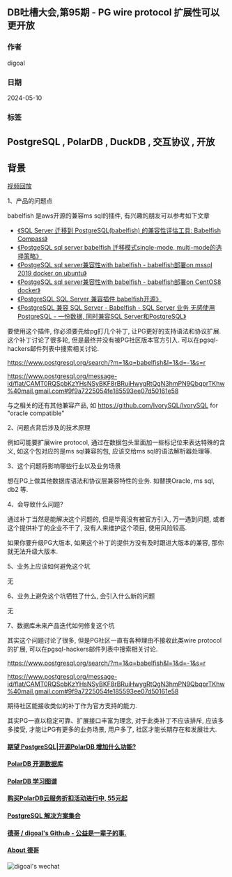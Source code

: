 ## DB吐槽大会,第95期 - PG wire protocol 扩展性可以更开放   
              
### 作者              
digoal              
              
### 日期              
2024-05-10              
              
### 标签              
PostgreSQL , PolarDB , DuckDB , 交互协议 , 开放    
----              
              
## 背景              
[视频回放]()              
              
1、产品的问题点           
    
babelfish 是aws开源的兼容ms sql的插件, 有兴趣的朋友可以参考如下文章  
- [《SQL Server 迁移到 PostgreSQL(babelfish) 的兼容性评估工具: Babelfish Compass》](../202301/20230118_03.md)    
- [《PostgeSQL sql server babelfish 迁移模式single-mode, multi-mode的选择策略》](../202301/20230117_04.md)    
- [《PostgeSQL sql server兼容性with babelfish - babelfish部署on mssql 2019 docker on ubuntu》](../202301/20230117_01.md)    
- [《PostgeSQL sql server兼容性with babelfish - babelfish部署on CentOS8 docker》](../202301/20230116_01.md)    
- [《PostgreSQL SQL Server 兼容插件 babelfish开源》](../202111/20211101_01.md)    
- [《PostgreSQL 兼容 SQL Server - Babelfish - SQL Server 业务 无感使用PostgreSQL - 一份数据, 同时兼容SQL Server和PostgreSQL》](../202012/20201204_01.md)    
  
要使用这个插件, 你必须要先给pg打几个补丁, 让PG更好的支持语法和协议扩展. 这个补丁讨论了很多轮, 但是最终并没有被PG社区版本官方引入. 可以在pgsql-hackers邮件列表中搜索相关讨论.   
  
https://www.postgresql.org/search/?m=1&q=babelfish&l=1&d=-1&s=r  
  
https://www.postgresql.org/message-id/flat/CAMT0RQSpbKzYHsNSyBKF8rBRuiHwygRtQgN3hmPN9QbqprTKhw%40mail.gmail.com#9f9a7225054fe185593ee07d50161e58  
  
与之相关的还有其他兼容产品, 如 https://github.com/IvorySQL/IvorySQL for "oracle compatible"    
    
2、问题点背后涉及的技术原理             
        
例如可能要扩展wire protocol, 通过在数据包头里面加一些标记位来表达特殊的含义, 如这个包对应的是ms sql兼容的包, 应该交给ms sql的语法解析器处理等.    
    
3、这个问题将影响哪些行业以及业务场景          
     
想在PG上做其他数据库语法和协议层兼容特性的业务.  如替换Oracle, ms sql, db2 等.         
  
4、会导致什么问题?              
      
通过补丁当然是能解决这个问题的, 但是毕竟没有被官方引入, 万一遇到问题, 或者这个提供补丁的企业不干了, 没有人来维护这个项目, 使用风险较高.    
  
如果你要升级PG大版本, 如果这个补丁的提供方没有及时跟进大版本的兼容, 那你就无法升级大版本.     
    
5、业务上应该如何避免这个坑              
          
无  
    
6、业务上避免这个坑牺牲了什么, 会引入什么新的问题              
        
无  
      
7、数据库未来产品迭代如何修复这个坑              
  
其实这个问题讨论了很多, 但是PG社区一直有各种理由不接收此类wire protocol 的扩展, 可以在pgsql-hackers邮件列表中搜索相关讨论.   
  
https://www.postgresql.org/search/?m=1&q=babelfish&l=1&d=-1&s=r  
  
https://www.postgresql.org/message-id/flat/CAMT0RQSpbKzYHsNSyBKF8rBRuiHwygRtQgN3hmPN9QbqprTKhw%40mail.gmail.com#9f9a7225054fe185593ee07d50161e58  
  
期待社区能接收类似的补丁作为官方支持的能力.    
  
其实PG一直以稳定可靠、扩展接口丰富为理念, 对于此类补丁不应该排斥, 应该多多接受, 才能让PG有更多的业务场景, 用户多了, 社区才能长期存在和发展壮大.    
  
  
#### [期望 PostgreSQL|开源PolarDB 增加什么功能?](https://github.com/digoal/blog/issues/76 "269ac3d1c492e938c0191101c7238216")
  
  
#### [PolarDB 开源数据库](https://openpolardb.com/home "57258f76c37864c6e6d23383d05714ea")
  
  
#### [PolarDB 学习图谱](https://www.aliyun.com/database/openpolardb/activity "8642f60e04ed0c814bf9cb9677976bd4")
  
  
#### [购买PolarDB云服务折扣活动进行中, 55元起](https://www.aliyun.com/activity/new/polardb-yunparter?userCode=bsb3t4al "e0495c413bedacabb75ff1e880be465a")
  
  
#### [PostgreSQL 解决方案集合](../201706/20170601_02.md "40cff096e9ed7122c512b35d8561d9c8")
  
  
#### [德哥 / digoal's Github - 公益是一辈子的事.](https://github.com/digoal/blog/blob/master/README.md "22709685feb7cab07d30f30387f0a9ae")
  
  
#### [About 德哥](https://github.com/digoal/blog/blob/master/me/readme.md "a37735981e7704886ffd590565582dd0")
  
  
![digoal's wechat](../pic/digoal_weixin.jpg "f7ad92eeba24523fd47a6e1a0e691b59")
  
